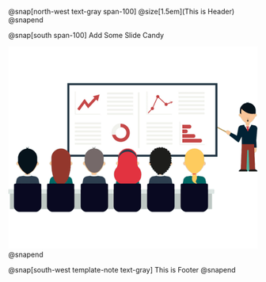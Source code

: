 @snap[north-west text-gray span-100]
@size[1.5em](This is Header)
@snapend

@snap[south span-100]
Add Some Slide Candy

![](assets/img/presentation.png)
@snapend

@snap[south-west template-note text-gray]
This is Footer
@snapend
